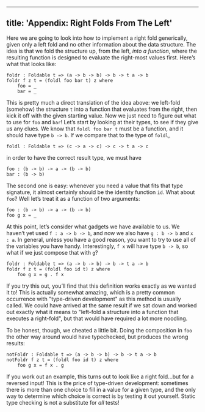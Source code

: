 ------------------------
title: 'Appendix: Right Folds From The Left'
------------------------

Here we are going to look into how to implement a right fold generically, given only a left fold and no other information about the data structure. The idea is that we fold the structure up, from the left, *into a function*, where the resulting function is designed to evaluate the right-most values first. Here’s what that looks like:

    foldr : Foldable t => (a -> b -> b) -> b -> t a -> b
    foldr f z t = (foldl foo bar t) z where
        foo = _
        bar = _

This is pretty much a direct translation of the idea above: we left-fold (somehow) the structure `t` into a function that evaluates from the right, then kick it off with the given starting value. Now we just need to figure out what to use for `foo` and `bar`! Let’s start by looking at their types, to see if they give us any clues. We know that `foldl foo bar t` must be a function, and it should have type `b -> b`. If we compare that to the type of `foldl`,

    foldl : Foldable t => (c -> a -> c) -> c -> t a -> c

in order to have the correct result type, we must have

    foo : (b -> b) -> a -> (b -> b)
    bar : (b -> b)

The second one is easy: whenever you need a value that fits that type signature, it almost certainly should be the identity function `id`. What about `foo`? Well let’s treat it as a function of two arguments:

    foo : (b -> b) -> a -> (b -> b)
    foo g x = _

At this point, let’s consider what gadgets we have available to us. We haven’t yet used `f : a -> b -> b`, and now we also have `g : b -> b` and `x : a`. In general, unless you have a good reason, you want to try to use all of the variables you have handy. Interestingly, `f x` will have type `b -> b`, so what if we just compose that with `g`?

    foldr : Foldable t => (a -> b -> b) -> b -> t a -> b
    foldr f z t = (foldl foo id t) z where
        foo g x = g . f x

If you try this out, you’ll find that this definition works exactly as we wanted it to! This is actually somewhat amazing, which is a pretty common occurrence with "type-driven development" as this method is usually called. We could have arrived at the same result if we sat down and worked out exactly what it means to "left-fold a structure into a function that executes a right-fold", but that would have required a lot more noodling.

To be honest, though, we cheated a little bit. Doing the composition in `foo` the other way around would have typechecked, but produces the wrong results:

    notFoldr : Foldable t => (a -> b -> b) -> b -> t a -> b
    notFoldr f z t = (foldl foo id t) z where
        foo g x = f x . g

If you work out an example, this turns out to look like a right fold…but for a reversed input! This is the price of type-driven development: sometimes there is more than one choice to fill in a value for a given type, and the only way to determine which choice is correct is by testing it out yourself. Static type checking is not a substitute for *all* tests!

